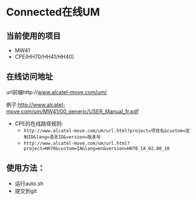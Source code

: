 # Connected在线UM


## 当前使用的项目
- MW41
- CPE(HH70/HH41/HH40)

## 在线访问地址

url前缀http://www.alcatel-move.com/um/

例子:http://www.alcatel-move.com/um/MW41/00_generic/USER_Manual_fr.pdf


- CPE的在线路径规则:
  - `http://www.alcatel-move.com/um/url.html?project=项目名&custom=定制ID&lang=语言ID&version=版本号`
  - `http://www.alcatel-move.com/um/url.html?project=HH70&custom=IA&lang=en&version=HH70_IA_02.00_10`

## 使用方法：
- 运行auto.sh
- 提交到git
